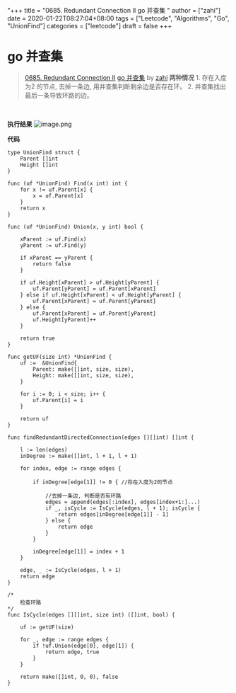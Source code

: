 "+++
title = "0685. Redundant Connection II go 并查集 "
author = ["zahi"]
date = 2020-01-22T08:27:04+08:00
tags = ["Leetcode", "Algorithms", "Go", "UnionFind"]
categories = ["leetcode"]
draft = false
+++

# go 并查集

> [0685. Redundant Connection II](https://leetcode-cn.com/problems/redundant-connection-ii/)
> [go 并查集](https://leetcode-cn.com/problems/redundant-connection-ii/solution/go-bing-cha-ji-by-zahi/) by [zahi](https://leetcode-cn.com/u/zahi/)
**两种情况**
    1. 存在入度为2 的节点, 去掉一条边, 用并查集判断剩余边是否存在环。
    2. 并查集找出最后一条导致环路的边。
<br />

**执行结果**
![image.png](https://pic.leetcode-cn.com/c7f80a69aea6037abd82c85d75bbf45c35b55c95a58771909e05b7420b7a7850-image.png)
<br />

**代码**
```
type UnionFind struct {
	Parent []int
	Height []int
}

func (uf *UnionFind) Find(x int) int {
	for x != uf.Parent[x] {
		x = uf.Parent[x]
	}
	return x
}

func (uf *UnionFind) Union(x, y int) bool {

	xParent := uf.Find(x)
	yParent := uf.Find(y)

	if xParent == yParent {
		return false
	}

	if uf.Height[xParent] > uf.Height[yParent] {
		uf.Parent[yParent] = uf.Parent[xParent]
	} else if uf.Height[xParent] < uf.Height[yParent] {
		uf.Parent[xParent] = uf.Parent[yParent]
	} else {
		uf.Parent[xParent] = uf.Parent[yParent]
		uf.Height[yParent]++
	}

	return true
}

func getUF(size int) *UnionFind {
	uf :=  &UnionFind{
		Parent: make([]int, size, size),
		Height: make([]int, size, size),
	}

	for i := 0; i < size; i++ {
		uf.Parent[i] = i
	}

	return uf
}

func findRedundantDirectedConnection(edges [][]int) []int {

	l := len(edges)
	inDegree := make([]int, l + 1, l + 1)

	for index, edge := range edges {

		if inDegree[edge[1]] != 0 {	//存在入度为2的节点

			//去掉一条边, 判断是否有环路
			edges = append(edges[:index], edges[index+1:]...)
			if _, isCycle := IsCycle(edges, l + 1); isCycle {
				return edges[inDegree[edge[1]] - 1]
			} else {
				return edge
			}
		}

		inDegree[edge[1]] = index + 1
	}

	edge, _ := IsCycle(edges, l + 1)
	return edge
}

/*
	检查环路
*/
func IsCycle(edges [][]int, size int) ([]int, bool) {

	uf := getUF(size)

	for _, edge := range edges {
		if !uf.Union(edge[0], edge[1]) {
			return edge, true
		}
	}

	return make([]int, 0, 0), false
}

```

